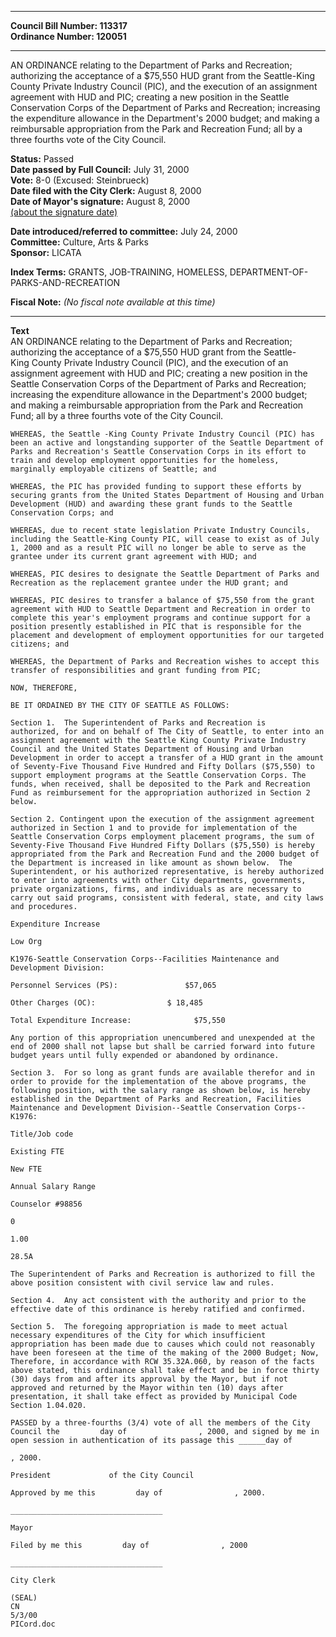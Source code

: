 * * * * *  
  
**Council Bill Number: [](#h0)[](#h2)113317**   
**Ordinance Number: 120051**  
  
* * * * *  
  
AN ORDINANCE relating to the Department of Parks and Recreation; authorizing the acceptance of a $75,550 HUD grant from the Seattle-King County Private Industry Council (PIC), and the execution of an assignment agreement with HUD and PIC; creating a new position in the Seattle Conservation Corps of the Department of Parks and Recreation; increasing the expenditure allowance in the Department's 2000 budget; and making a reimbursable appropriation from the Park and Recreation Fund; all by a three fourths vote of the City Council.  
  
**Status:** Passed   
**Date passed by Full Council:** July 31, 2000   
**Vote:** 8-0 (Excused: Steinbrueck)   
**Date filed with the City Clerk:** August 8, 2000   
**Date of Mayor's signature:** August 8, 2000   
[(about the signature date)](/~public/approvaldate.htm)   
  
  
**Date introduced/referred to committee:** July 24, 2000   
**Committee:** Culture, Arts & Parks   
**Sponsor:** LICATA   
  
**Index Terms:** GRANTS, JOB-TRAINING, HOMELESS, DEPARTMENT-OF-PARKS-AND-RECREATION  
  
**Fiscal Note:** *(No fiscal note available at this time)*  
  
* * * * *  
  
**Text**  
    AN ORDINANCE relating to the Department of Parks and Recreation;  
    authorizing the acceptance of a $75,550 HUD grant from the Seattle-  
    King County Private Industry Council (PIC), and the execution of an  
    assignment agreement with HUD and PIC; creating a new position in the  
    Seattle Conservation Corps of the Department of Parks and Recreation;  
    increasing the expenditure allowance in the Department's 2000 budget;  
    and making a reimbursable appropriation from the Park and Recreation  
    Fund; all by a three fourths vote of the City Council.  
  
    WHEREAS, the Seattle -King County Private Industry Council (PIC) has  
    been an active and longstanding supporter of the Seattle Department of  
    Parks and Recreation's Seattle Conservation Corps in its effort to  
    train and develop employment opportunities for the homeless,  
    marginally employable citizens of Seattle; and  
  
    WHEREAS, the PIC has provided funding to support these efforts by  
    securing grants from the United States Department of Housing and Urban  
    Development (HUD) and awarding these grant funds to the Seattle  
    Conservation Corps; and  
  
    WHEREAS, due to recent state legislation Private Industry Councils,  
    including the Seattle-King County PIC, will cease to exist as of July  
    1, 2000 and as a result PIC will no longer be able to serve as the  
    grantee under its current grant agreement with HUD; and  
  
    WHEREAS, PIC desires to designate the Seattle Department of Parks and  
    Recreation as the replacement grantee under the HUD grant; and  
  
    WHEREAS, PIC desires to transfer a balance of $75,550 from the grant  
    agreement with HUD to Seattle Department and Recreation in order to  
    complete this year's employment programs and continue support for a  
    position presently established in PIC that is responsible for the  
    placement and development of employment opportunities for our targeted  
    citizens; and  
  
    WHEREAS, the Department of Parks and Recreation wishes to accept this  
    transfer of responsibilities and grant funding from PIC;  
  
    NOW, THEREFORE,  
  
    BE IT ORDAINED BY THE CITY OF SEATTLE AS FOLLOWS:  
  
    Section 1.  The Superintendent of Parks and Recreation is  
    authorized, for and on behalf of The City of Seattle, to enter into an  
    assignment agreement with the Seattle King County Private Industry  
    Council and the United States Department of Housing and Urban  
    Development in order to accept a transfer of a HUD grant in the amount  
    of Seventy-Five Thousand Five Hundred and Fifty Dollars ($75,550) to  
    support employment programs at the Seattle Conservation Corps. The  
    funds, when received, shall be deposited to the Park and Recreation  
    Fund as reimbursement for the appropriation authorized in Section 2  
    below.  
  
    Section 2. Contingent upon the execution of the assignment agreement  
    authorized in Section 1 and to provide for implementation of the  
    Seattle Conservation Corps employment placement programs, the sum of  
    Seventy-Five Thousand Five Hundred Fifty Dollars ($75,550) is hereby  
    appropriated from the Park and Recreation Fund and the 2000 budget of  
    the Department is increased in like amount as shown below.  The  
    Superintendent, or his authorized representative, is hereby authorized  
    to enter into agreements with other City departments, governments,  
    private organizations, firms, and individuals as are necessary to  
    carry out said programs, consistent with federal, state, and city laws  
    and procedures.  
  
    Expenditure Increase  
  
    Low Org  
  
    K1976-Seattle Conservation Corps--Facilities Maintenance and  
    Development Division:  
  
    Personnel Services (PS):               $57,065  
  
    Other Charges (OC):                $ 18,485  
  
    Total Expenditure Increase:              $75,550  
  
    Any portion of this appropriation unencumbered and unexpended at the  
    end of 2000 shall not lapse but shall be carried forward into future  
    budget years until fully expended or abandoned by ordinance.  
  
    Section 3.  For so long as grant funds are available therefor and in  
    order to provide for the implementation of the above programs, the  
    following position, with the salary range as shown below, is hereby  
    established in the Department of Parks and Recreation, Facilities  
    Maintenance and Development Division--Seattle Conservation Corps--  
    K1976:  
  
    Title/Job code  
  
    Existing FTE  
  
    New FTE  
  
    Annual Salary Range  
  
    Counselor #98856  
  
    0  
  
    1.00  
  
    28.5A  
  
    The Superintendent of Parks and Recreation is authorized to fill the  
    above position consistent with civil service law and rules.  
  
    Section 4.  Any act consistent with the authority and prior to the  
    effective date of this ordinance is hereby ratified and confirmed.  
  
    Section 5.  The foregoing appropriation is made to meet actual  
    necessary expenditures of the City for which insufficient  
    appropriation has been made due to causes which could not reasonably  
    have been foreseen at the time of the making of the 2000 Budget; Now,  
    Therefore, in accordance with RCW 35.32A.060, by reason of the facts  
    above stated, this ordinance shall take effect and be in force thirty  
    (30) days from and after its approval by the Mayor, but if not  
    approved and returned by the Mayor within ten (10) days after  
    presentation, it shall take effect as provided by Municipal Code  
    Section 1.04.020.  
  
    PASSED by a three-fourths (3/4) vote of all the members of the City  
    Council the         day of                , 2000, and signed by me in  
    open session in authentication of its passage this ______day of  
  
    , 2000.  
  
    President             of the City Council  
  
    Approved by me this         day of                , 2000.  
  
    __________________________________  
  
    Mayor  
  
    Filed by me this         day of                , 2000  
  
    __________________________________  
  
    City Clerk  
  
    (SEAL)  
    CN  
    5/3/00  
    PICord.doc  
